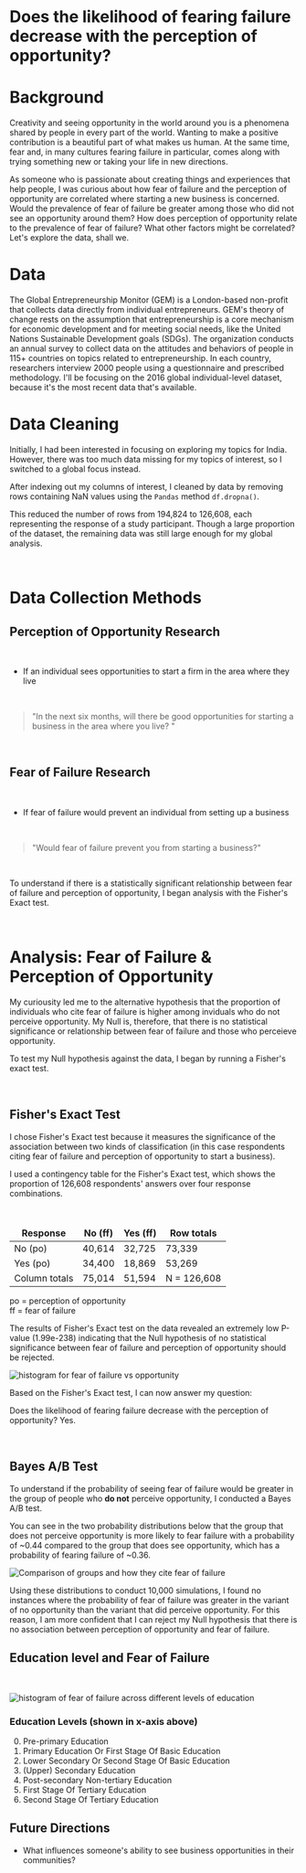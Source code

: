 # Does the likelihood of fearing failure decrease with the perception of opportunity?

# Background
Creativity and seeing opportunity in the world around you is a phenomena shared by people in every part of the world.  Wanting to make a positive contribution is a beautiful part of what makes us human. At the same time, fear and, in many cultures fearing failure in particular, comes along with trying something new or taking your life in new directions.  

As someone who is passionate about creating things and experiences that help people, I was curious about how fear of failure and the perception of opportunity are correlated where starting a new business is concerned. Would the prevalence of fear of failure be greater among those who did not see an opportunity around them? How does perception of opportunity relate to the prevalence of fear of failure? What other factors might be correlated? Let's explore the data, shall we.

# Data

The Global Entrepreneurship Monitor (GEM) is a London-based non-profit that collects data directly from individual entrepreneurs. GEM's theory of change rests on the assumption that entrepreneurship is a core mechanism for economic development and for meeting social needs, like the United Nations Sustainable Development goals (SDGs). The organization conducts an annual survey to collect data on the attitudes and behaviors of people in 115+ countries on topics related to entrepreneurship. In each country, researchers interview 2000 people using a questionnaire and prescribed methodology. I'll be focusing on the 2016 global individual-level dataset, because it's the most recent data that's available. 
<br>

# Data Cleaning

Initially, I had been interested in focusing on exploring my topics for India. However, there was too much data missing for my topics of interest, so I switched to a global focus instead.

After indexing out my columns of interest, I cleaned by data by removing rows containing NaN values using the <code>Pandas</code> method <code>df.dropna()</code>. 

This reduced the number of rows from 194,824 to 126,608, each representing the response of a study participant. Though a large proportion of the dataset, the remaining data was still large enough for my global analysis. 

<br>

# Data Collection Methods

## Perception of Opportunity Research
<br>

* If an individual sees opportunities to start a firm in the area where they live

<br>

>"In the next six months, will there be good opportunities for starting a business in the area where you live? "

<br>

## Fear of Failure Research 

<br>


* If fear of failure would prevent an individual from setting up a business

<br>

>"Would fear of failure prevent you from starting a business?"

<br>

To understand if there is a statistically significant relationship between fear of failure and perception of opportunity, I began analysis with the Fisher's Exact test. 

<br>

# Analysis: Fear of Failure & Perception of Opportunity

My curiousity led me to the alternative hypothesis that the proportion of individuals who cite fear of failure is higher among inviduals who do not perceive opportunity. My Null is, therefore, that there is no statistical significance or relationship between fear of failure and those who perceieve opportunity.

To test my Null hypothesis against the data, I began by running a Fisher's exact test.

<br>

## Fisher's Exact Test

I chose Fisher's Exact test because it measures the significance of the association between two kinds of classification (in this case respondents citing fear of failure and perception of opportunity to start a business).

I used a contingency table for the Fisher's Exact test, which shows the proportion of 126,608 respondents' answers over four response combinations. 

<br>

<table>
  <thead>
    <tr>
    </tr>
    <tr>
      <th>Response</th>
      <th>No (ff)</th>
      <th>Yes (ff)</th>
      <th>Row totals</th>
    </tr>
  </thead>
  <tbody>
    <tr>
    <td>No (po)</td>
      <td>40,614</td>
      <td>32,725</td>
      <td>73,339</td>
    </tr>
    <tr>
      <td>Yes (po)</td>
      <td>34,400</td>
      <td>18,869</td>
      <td>53,269</td>
    </tr>
    <tr>
      <td>Column totals</td>
      <td>75,014</td>
      <td>51,594</td>
      <td>N = 126,608</td>
    </tr>
  </tbody>
</table>

po = perception of opportunity<br>
ff = fear of failure

The results of Fisher's Exact test on the data revealed an extremely low P-value (1.99e-238) indicating that the Null hypothesis of no statistical significance between fear of failure and perception of opportunity should be rejected.

![histogram for fear of failure vs opportunity](img/fisher_hist.png)


Based on the Fisher's Exact test, I can now answer my question:
<br>

Does the likelihood of fearing failure decrease with the perception of opportunity? Yes.

<br>

## Bayes A/B Test

To understand if the probability of seeing fear of failure would be greater in the group of people who <strong> do not</strong> perceive opportunity, I conducted a Bayes A/B test. 

You can see in the two probability distributions below that the group that does not perceive opportunity is more likely to fear failure with a probability of ~0.44 compared to the group that does see opportunity, which has a probability of fearing failure of ~0.36.

![Comparison of groups and how they cite fear of failure](img/Bayes_AB_prob.png)

Using these distributions to conduct 10,000 simulations, I found no instances where the probability of fear of failure was greater in the variant of no opportunity than the variant that did perceive opportunity. For this reason, I am more confident that I can reject my Null hypothesis that there is no association between perception of opportunity and fear of failure.

## Education level and Fear of Failure

<br>

![histogram of fear of failure across different levels of education](img/Fear_education.png)

### Education Levels (shown in x-axis above)
0. Pre-primary Education
1. Primary Education Or First Stage Of Basic Education
2. Lower  Secondary Or Second Stage Of Basic Education
3. (Upper) Secondary Education
4. Post-secondary Non-tertiary Education
5. First Stage Of Tertiary Education
6. Second Stage Of Tertiary Education

## Future Directions

* What influences someone's ability to see business opportunities in their communities? 


